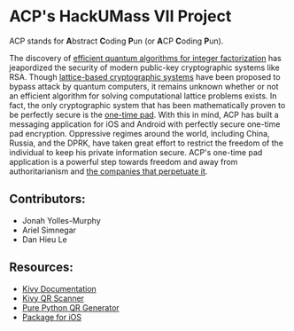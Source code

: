 # ACP's HackUMass VII Project

ACP stands for **A**bstract **C**oding **P**un (or **A**CP  **C**oding **P**un).

The discovery of [efficient quantum algorithms for integer factorization](https://en.wikipedia.org/wiki/Shor%27s_algorithm) has jeapordized the security of modern public-key cryptographic systems like RSA. Though [lattice-based cryptographic systems](https://en.wikipedia.org/wiki/Lattice-based_cryptography) have been proposed to bypass attack by quantum computers, it remains unknown whether or not an efficient algorithm for solving computational lattice problems exists. In fact, the only cryptographic system that has been mathematically proven to be perfectly secure is the [one-time pad](https://en.wikipedia.org/wiki/One-time_pad). With this in mind, ACP has built a messaging application for iOS and Android with perfectly secure one-time pad encryption. Oppressive regimes around the world, including China, Russia, and the DPRK, have taken great effort to restrict the freedom of the individual to keep his private information secure. ACP's one-time pad application is a powerful step towards freedom and away from authoritarianism and [the companies that perpetuate it](https://www.wired.com/story/apple-china-censorship-apps-flag/).

## Contributors:
 - Jonah Yolles-Murphy
 - Ariel Simnegar
 - Dan Hieu Le

 ## Resources:
 - [Kivy Documentation](https://kivy.org/doc/stable/api-kivy.html)
 - [Kivy QR Scanner](https://github.com/kivy-garden/garden.zbarcam)
 - [Pure Python QR Generator](https://github.com/nayuki/QR-Code-generator)
 - [Package for iOS](https://kivy.org/doc/stable/guide/packaging-ios.html)
